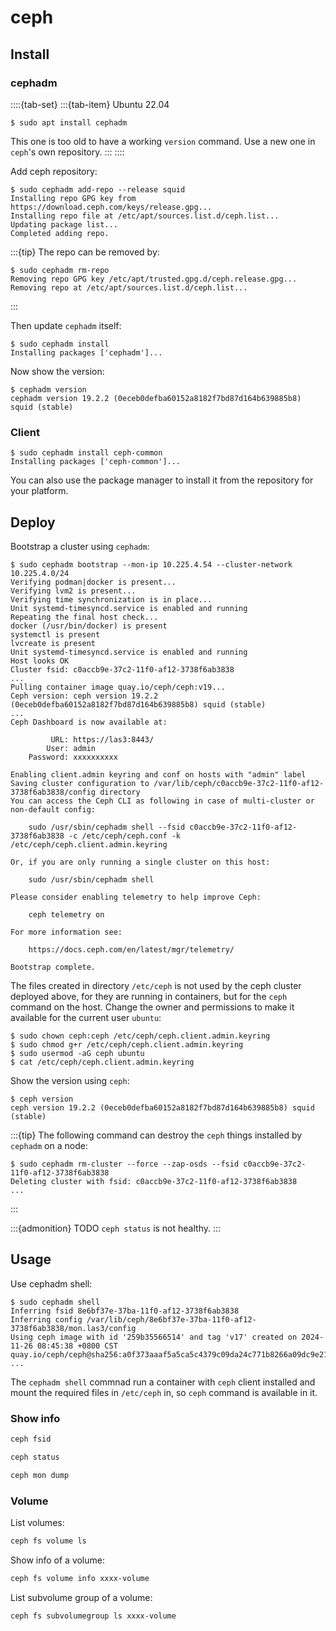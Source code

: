 # ceph

## Install

### cephadm

::::{tab-set}
:::{tab-item} Ubuntu 22.04

```console
$ sudo apt install cephadm
```

This one is too old to have a working `version` command. Use a new one in `ceph`'s own repository.
:::
::::

Add ceph repository:

```console
$ sudo cephadm add-repo --release squid
Installing repo GPG key from https://download.ceph.com/keys/release.gpg...
Installing repo file at /etc/apt/sources.list.d/ceph.list...
Updating package list...
Completed adding repo.
```

:::{tip}
The repo can be removed by:

```console
$ sudo cephadm rm-repo
Removing repo GPG key /etc/apt/trusted.gpg.d/ceph.release.gpg...
Removing repo at /etc/apt/sources.list.d/ceph.list...
```

:::

Then update `cephadm` itself:

```console
$ sudo cephadm install
Installing packages ['cephadm']...
```

Now show the version:

```console
$ cephadm version
cephadm version 19.2.2 (0eceb0defba60152a8182f7bd87d164b639885b8) squid (stable)
```

### Client

```console
$ sudo cephadm install ceph-common
Installing packages ['ceph-common']...
```

You can also use the package manager to install it from the repository for your platform.

## Deploy

Bootstrap a cluster using `cephadm`:

```console
$ sudo cephadm bootstrap --mon-ip 10.225.4.54 --cluster-network 10.225.4.0/24
Verifying podman|docker is present...
Verifying lvm2 is present...
Verifying time synchronization is in place...
Unit systemd-timesyncd.service is enabled and running
Repeating the final host check...
docker (/usr/bin/docker) is present
systemctl is present
lvcreate is present
Unit systemd-timesyncd.service is enabled and running
Host looks OK
Cluster fsid: c0accb9e-37c2-11f0-af12-3738f6ab3838
...
Pulling container image quay.io/ceph/ceph:v19...
Ceph version: ceph version 19.2.2 (0eceb0defba60152a8182f7bd87d164b639885b8) squid (stable)
...
Ceph Dashboard is now available at:

         URL: https://las3:8443/
        User: admin
    Password: xxxxxxxxxx

Enabling client.admin keyring and conf on hosts with "admin" label
Saving cluster configuration to /var/lib/ceph/c0accb9e-37c2-11f0-af12-3738f6ab3838/config directory
You can access the Ceph CLI as following in case of multi-cluster or non-default config:

    sudo /usr/sbin/cephadm shell --fsid c0accb9e-37c2-11f0-af12-3738f6ab3838 -c /etc/ceph/ceph.conf -k /etc/ceph/ceph.client.admin.keyring

Or, if you are only running a single cluster on this host:

    sudo /usr/sbin/cephadm shell 

Please consider enabling telemetry to help improve Ceph:

    ceph telemetry on

For more information see:

    https://docs.ceph.com/en/latest/mgr/telemetry/

Bootstrap complete.
```

The files created in directory `/etc/ceph` is not used by the ceph cluster deployed above, for they are running in containers, but for the `ceph` command on the host. Change the owner and permissions to make it available for the current user `ubuntu`:

```console
$ sudo chown ceph:ceph /etc/ceph/ceph.client.admin.keyring
$ sudo chmod g+r /etc/ceph/ceph.client.admin.keyring
$ sudo usermod -aG ceph ubuntu
$ cat /etc/ceph/ceph.client.admin.keyring
```

Show the version using `ceph`:

```console
$ ceph version
ceph version 19.2.2 (0eceb0defba60152a8182f7bd87d164b639885b8) squid (stable)
```

:::{tip}
The following command can destroy the `ceph` things installed by `cephadm` on a node:

```console
$ sudo cephadm rm-cluster --force --zap-osds --fsid c0accb9e-37c2-11f0-af12-3738f6ab3838
Deleting cluster with fsid: c0accb9e-37c2-11f0-af12-3738f6ab3838
...
```

:::

:::{admonition} TODO
`ceph status` is not healthy.
:::

## Usage

Use cephadm shell:

```console
$ sudo cephadm shell
Inferring fsid 8e6bf37e-37ba-11f0-af12-3738f6ab3838
Inferring config /var/lib/ceph/8e6bf37e-37ba-11f0-af12-3738f6ab3838/mon.las3/config
Using ceph image with id '259b35566514' and tag 'v17' created on 2024-11-26 08:45:38 +0800 CST
quay.io/ceph/ceph@sha256:a0f373aaaf5a5ca5c4379c09da24c771b8266a09dc9e2181f90eacf423d7326f
...
```

The `cephadm shell` commnad run a container with `ceph` client installed and mount the required files in `/etc/ceph` in, so `ceph` command is available in it.

### Show info

```sh
ceph fsid
```

```sh
ceph status
```

```sh
ceph mon dump
```

### Volume

List volumes:

```sh
ceph fs volume ls
```

Show info of a volume:

```sh
ceph fs volume info xxxx-volume
```

List subvolume group of a volume:

```sh
ceph fs subvolumegroup ls xxxx-volume
```

